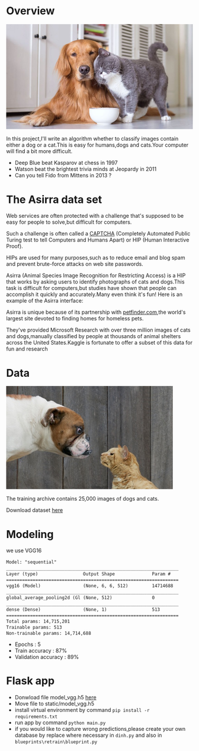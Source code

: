 # Overview
![](static/images/dog-cat-190709-800x450.jpg)

In this project,I'll write an algorithm whether to classify images contain either a dog or a cat.This is easy for humans,dogs and cats.Your computer will find a bit more difficult.

- Deep Blue beat Kasparov at chess in 1997
- Watson beat the brightest trivia minds at Jeopardy in 2011
- Can you tell Fido from Mittens in 2013 ?

# The Asirra data set
<p aligh="justify">Web services are often protected with a challenge that's supposed to be easy for people to solve,but difficult for computers.</p>

Such a challenge is often called a [CAPTCHA](http://www.captcha.net/) (Completely Automated Public Turing test to tell Computers and Humans Apart) or HIP (Human Interactive Proof).

<p aligh="justify">HIPs are used for many purposes,such as to reduce email and blog spam and prevent brute-force attacks on web site passwords.

Asirra (Animal Species Image Recognition for Restricting Access) is a HIP that works by asking users to identify photographs of cats and dogs.This task is difficult for computers,but studies have shown that people can accomplish it quickly and accurately.Many even think it's fun! Here is an example of the Asirra interface:</p>

Asirra is unique because of its partnership with [petfinder.com](https://www.petfinder.com/),the world's largest site devoted to finding homes for homeless pets.

<p aligh="justify">They've provided Microsoft Research with over three million images of cats and dogs,manually classified by people at thousands of animal shelters across the United States.Kaggle is fortunate to offer a subset of this data for fun and research</p>

# Data
![](static/images/woof_meow.jpg)

The training archive contains 25,000 images of dogs and cats.

Download dataset [here](https://www.kaggle.com/c/dogs-vs-cats/data)

# Modeling
we use VGG16

```
Model: "sequential"
_________________________________________________________________
Layer (type)                 Output Shape              Param #   
=================================================================
vgg16 (Model)                (None, 6, 6, 512)         14714688  
_________________________________________________________________
global_average_pooling2d (Gl (None, 512)               0         
_________________________________________________________________
dense (Dense)                (None, 1)                 513       
=================================================================
Total params: 14,715,201
Trainable params: 513
Non-trainable params: 14,714,688
```

- Epochs : 5
- Train accuracy : 87%
- Validation accuracy : 89%

# Flask app
- Donwload file model_vgg.h5 [here](https://drive.google.com/file/d/1bubWtVp_2M9FtsJQ55cZficgKnWRsxEX/view?usp=sharing)
- Move file to static/model_vgg.h5
- install virtual environment by command `pip install -r requirements.txt`
- run app by command `python main.py`
- if you would like to capture wrong predictions,please create your own database by replace where necessary in `dinh.py` and also in `blueprints\retrain\blueprint.py`